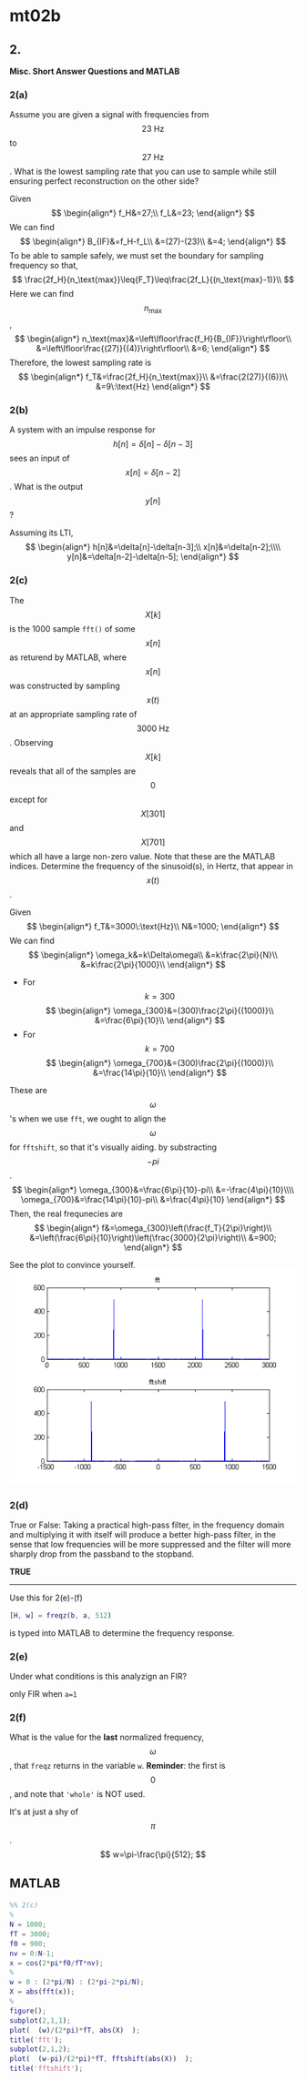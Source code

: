 # mt02b

## 2.
__Misc. Short Answer Questions and MATLAB__

### 2(a)
Assume you are given a signal with frequencies from $$23\:\text{Hz}$$ to $$27\:\text{Hz}$$. What is the lowest sampling rate that you can use to sample while still ensuring perfect reconstruction on the other side?

Given
$$
\begin{align*}
f_H&=27;\\
f_L&=23;
\end{align*}
$$
We can find
$$
\begin{align*}
B_{IF}&=f_H-f_L\\
&=(27)-(23)\\
&=4;
\end{align*}
$$
To be able to sample safely, we must set the boundary for sampling frequency so that,
$$
\frac{2f_H}{n_\text{max}}\leq{F_T}\leq\frac{2f_L}{(n_\text{max}-1)}\\
$$
Here we can find $$n_\text{max}$$,
$$
\begin{align*}
n_\text{max}&=\left\lfloor\frac{f_H}{B_{IF}}\right\rfloor\\
&=\left\lfloor\frac{(27)}{(4)}\right\rfloor\\
&=6;
\end{align*}
$$
Therefore, the lowest sampling rate is
$$
\begin{align*}
f_T&=\frac{2f_H}{n_\text{max}}\\
&=\frac{2(27)}{(6)}\\
&=9\:\text{Hz}
\end{align*}
$$


### 2(b)
A system with an impulse response for $$h[n]=\delta[n]-\delta[n-3]$$ sees an input of $$x[n]=\delta[n-2]$$. What is the output $$y[n]$$?

Assuming its LTI,
$$
\begin{align*}
h[n]&=\delta[n]-\delta[n-3];\\
x[n]&=\delta[n-2];\\\\
y[n]&=\delta[n-2]-\delta[n-5];
\end{align*}
$$


### 2(c)
The $$X[k]$$ is the 1000 sample `fft()` of some $$x[n]$$ as returend by MATLAB, where $$x[n]$$ was constructed by sampling $$x(t)$$ at an appropriate sampling rate of $$3000\:\text{Hz}$$. Observing $$X[k]$$ reveals that all of the samples are $$0$$ except for $$X[301]$$ and $$X[701]$$ which all have a large non-zero value.  Note that these are the MATLAB indices.  Determine the frequency of the sinusoid(s), in Hertz, that appear in $$x(t)$$.

Given
$$
\begin{align*}
f_T&=3000\:\text{Hz}\\
N&=1000;
\end{align*}
$$
We can find
$$
\begin{align*}
\omega_k&=k\Delta\omega\\
&=k\frac{2\pi}{N}\\
&=k\frac{2\pi}{1000}\\
\end{align*}
$$
- For $$k=300$$
$$
\begin{align*}
\omega_{300}&=(300)\frac{2\pi}{(1000)}\\
&=\frac{6\pi}{10}\\
\end{align*}
$$
- For $$k=700$$
$$
\begin{align*}
\omega_{700}&=(300)\frac{2\pi}{(1000)}\\
&=\frac{14\pi}{10}\\
\end{align*}
$$

These are $$\omega$$'s when we use `fft`, we ought to align the $$\omega$$ for `fftshift`, so that it's visually aiding. by substracting $$-pi$$.
$$
\begin{align*}
\omega_{300}&=\frac{6\pi}{10}-pi\\
&=-\frac{4\pi}{10}\\\\
\omega_{700}&=\frac{14\pi}{10}-pi\\
&=\frac{4\pi}{10}
\end{align*}
$$
Then, the real frequnecies are
$$
\begin{align*}
f&=\omega_{300}\left(\frac{f_T}{2\pi}\right)\\
&=\left(\frac{6\pi}{10}\right)\left(\frac{3000}{2\pi}\right)\\
&=900;
\end{align*}
$$


See the plot to convince yourself.
![fig01](mt02b-fig01.png)


### 2(d)
True or False: Taking a practical high-pass filter, in the frequency domain and multiplying it with itself will produce a better high-pass filter, in the sense that low frequencies will be more suppressed and the filter will more sharply drop from the passband to the stopband.


__TRUE__


------
Use this for 2(e)-(f)
```matlab
[H, w] = freqz(b, a, 512)
```
is typed into MATLAB to determine the frequency response.

### 2(e)
Under what conditions is this analyzign an FIR?

only FIR when `a=1`

### 2(f)
What is the value for the __last__ normalized frequency, $$\omega$$, that `freqz` returns in the variable `w`. __Reminder__: the first is $$0$$, and note that `'whole'` is NOT used.

It's at just a shy of $$\pi$$.
$$
w=\pi-\frac{\pi}{512};
$$


## MATLAB
```matlab
%% 2(c)
%
N = 1000;
fT = 3000;
f0 = 900;
nv = 0:N-1;
x = cos(2*pi*f0/fT*nv);
%
w = 0 : (2*pi/N) : (2*pi-2*pi/N);
X = abs(fft(x));
%
figure();
subplot(2,1,1);
plot(  (w)/(2*pi)*fT, abs(X)  );
title('fft');
subplot(2,1,2);
plot(  (w-pi)/(2*pi)*fT, fftshift(abs(X))  );
title('fftshift');
```
